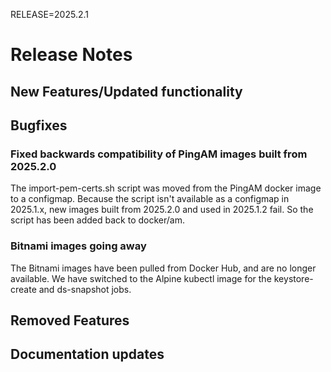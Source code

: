 RELEASE=2025.2.1
# Release Notes

## New Features/Updated functionality

## Bugfixes

### Fixed backwards compatibility of PingAM images built from 2025.2.0
The import-pem-certs.sh script was moved from the PingAM docker image to a configmap. 
Because the script isn't available as a configmap in 2025.1.x, new images built from 
2025.2.0 and used in 2025.1.2 fail.  So the script has been added back to docker/am.

### Bitnami images going away

The Bitnami images have been pulled from Docker Hub, and are no longer
available. We have switched to the Alpine kubectl image for the keystore-create
and ds-snapshot jobs.

## Removed Features

## Documentation updates

